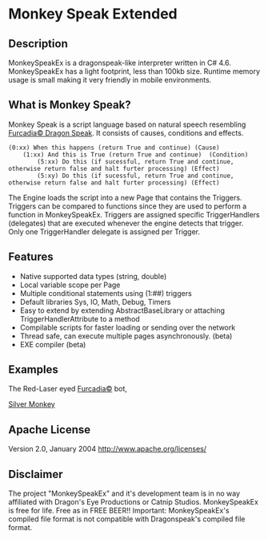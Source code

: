 # Monkey Speak Extended

## Description
MonkeySpeakEx is a dragonspeak-like interpreter written in C# 4.6. MonkeySpeakEx has a light footprint, less than 100kb size. Runtime memory usage is small making it very friendly in mobile environments.

## What is Monkey Speak?
Monkey Speak is a script language based on natural speech resembling [Furcadia&copy; Dragon Speak](http://www.furcadia.com/beekins/masons/knowledgebase/tds.html). It consists of causes, conditions and effects. 

``` Monkey Speak
(0:xx) When this happens (return True and continue) (Cause) 
	(1:xx) And this is True (return True and continue)  (Condition) 
		(5:xx) Do this (if sucessful, return True and continue, otherwise return false and halt furter processing) (Effect)
		(5:xy) Do this (if sucessful, return True and continue, otherwise return false and halt furter processing) (Effect)
```

The Engine loads the script into a new Page that contains the Triggers. Triggers can be compared to functions since they are used to perform a function in MonkeySpeakEx. Triggers are assigned specific TriggerHandlers (delegates) that are executed whenever the engine detects that trigger. Only one TriggerHandler delegate is assigned per Trigger.

## Features

* Native supported data types (string, double) 
* Local variable scope per Page 
* Multiple conditional statements using (1:##) triggers 
* Default libraries Sys, IO, Math, Debug, Timers 
* Easy to extend by extending AbstractBaseLibrary or attaching TriggerHandlerAttribute to a method 
* Compilable scripts for faster loading or sending over the network 
* Thread safe, can execute multiple pages asynchronously. (beta) 
* EXE compiler (beta)

## Examples
The Red-Laser eyed [Furcadia&copy;](http://cms.furcadia.com) bot,

[Silver Monkey](http://silvermonkey.tsprojects.org)

## Apache License
Version 2.0, January 2004
http://www.apache.org/licenses/

## Disclaimer
The project "MonkeySpeakEx" and it's development team is in no way affiliated with Dragon's Eye Productions or Catnip Studios. MonkeySpeakEx is free for life. Free as in FREE BEER!!
Important: MonkeySpeakEx's compiled file format is not compatible with Dragonspeak's compiled file format.
